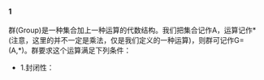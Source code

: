 #### 1
群(Group)是一种集合加上一种运算的代数结构。我们把集合记作A，运算记作*(注意，这里的并不一定是乘法，仅是我们定义的一种运算)，则群可记作G=(A,*)。群要求这个运算满足下列条件：

* 1.封闭性：
